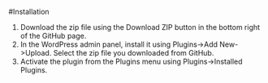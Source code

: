 #Installation

1. Download the zip file using the Download ZIP button in the bottom right of the GitHub page.
2. In the WordPress admin panel, install it using Plugins->Add New->Upload. Select the zip file you downloaded from GitHub.
3. Activate the plugin from the Plugins menu using Plugins->Installed Plugins.
